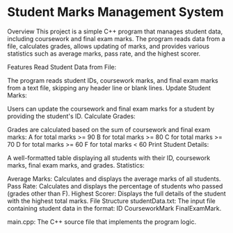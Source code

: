 # Student Marks Management System
Overview
This project is a simple C++ program that manages student data, including coursework and final exam marks. The program reads data from a file, calculates grades, allows updating of marks, and provides various statistics such as average marks, pass rate, and the highest scorer.

Features
Read Student Data from File:

The program reads student IDs, coursework marks, and final exam marks from a text file, skipping any header line or blank lines.
Update Student Marks:

Users can update the coursework and final exam marks for a student by providing the student's ID.
Calculate Grades:

Grades are calculated based on the sum of coursework and final exam marks:
A for total marks >= 90
B for total marks >= 80
C for total marks >= 70
D for total marks >= 60
F for total marks < 60
Print Student Details:

A well-formatted table displaying all students with their ID, coursework marks, final exam marks, and grades.
Statistics:

Average Marks: Calculates and displays the average marks of all students.
Pass Rate: Calculates and displays the percentage of students who passed (grades other than F).
Highest Scorer: Displays the full details of the student with the highest total marks.
File Structure
studentData.txt: The input file containing student data in the format: ID CourseworkMark FinalExamMark.

main.cpp: The C++ source file that implements the program logic.
